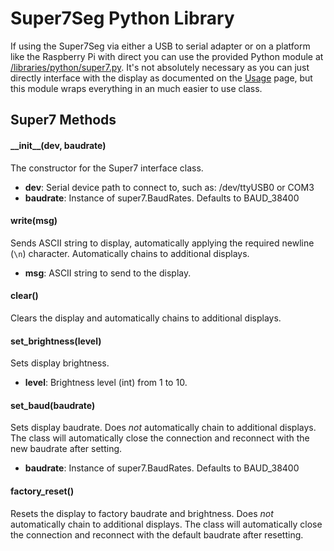 # Super7Seg Python Library

If using the Super7Seg via either a USB to serial adapter or on a platform like the Raspberry Pi with direct you can use the provided Python module at [/libraries/python/super7.py](/libraries/python/super7.py). It's not absolutely necessary as you can just directly interface with the display as documented on the [Usage](/doc/Usage.md) page, but this module wraps everything in an much easier to use class.

## Super7 Methods

#### \_\_init\_\_(dev, baudrate)

The constructor for the Super7 interface class.

- **dev**: Serial device path to connect to, such as: /dev/ttyUSB0 or COM3
- **baudrate**: Instance of super7.BaudRates. Defaults to BAUD_38400


#### write(msg)

Sends ASCII string to display, automatically applying the required newline (```\n```) character. Automatically chains to additional displays.

- **msg**: ASCII string to send to the display.

#### clear()

Clears the display and automatically chains to additional displays.

#### set_brightness(level)

Sets display brightness.

- **level**: Brightness level (int) from 1 to 10.

#### set_baud(baudrate)

Sets display baudrate. Does *not* automatically chain to additional displays. The class will automatically close the connection and reconnect with the new baudrate after setting.

- **baudrate**: Instance of super7.BaudRates. Defaults to BAUD_38400

#### factory_reset()

Resets the display to factory baudrate and brightness. Does *not* automatically chain to additional displays. The class will automatically close the connection and reconnect with the default baudrate after resetting.
